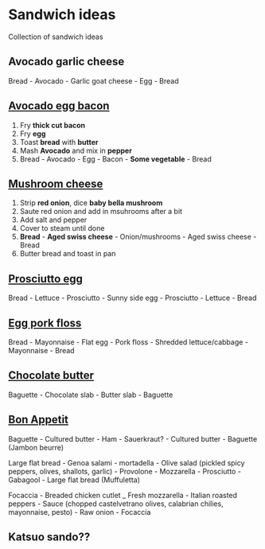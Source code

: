 # Sandwich ideas

Collection of sandwich ideas

## Avocado garlic cheese

Bread - Avocado - Garlic goat cheese - Egg - Bread

## [Avocado egg bacon](https://www.youtube.com/watch?v=xMqV6a3POcw)

1. Fry **thick cut bacon**
2. Fry **egg**
3. Toast **bread** with **butter**
4. Mash **Avocado** and mix in **pepper**
5. Bread - Avocado - Egg - Bacon - **Some vegetable** - Bread

## [Mushroom cheese](https://www.youtube.com/watch?v=xMqV6a3POcw)

1. Strip **red onion**, dice **baby bella mushroom**
2. Saute red onion and add in msuhrooms after a bit
3. Add salt and pepper
4. Cover to steam until done
5. **Bread** - **Aged swiss cheese** - Onion/mushrooms - Aged swiss cheese - Bread
6. Butter bread and toast in pan

## [Prosciutto egg](https://www.youtube.com/watch?v=xMqV6a3POcw)

Bread - Lettuce - Prosciutto - Sunny side egg - Prosciutto - Lettuce - Bread

## [Egg pork floss](https://www.facebook.com/groups/subtleasiancooking/permalink/3029522557063195/)

Bread - Mayonnaise - Flat egg - Pork floss - Shredded lettuce/cabbage - Mayonnaise - Bread

## [Chocolate butter](https://www.facebook.com/groups/SeattleFoodie/permalink/10163235001150495/)

Baguette - Chocolate slab - Butter slab - Baguette

## [Bon Appetit](https://www.youtube.com/watch?v=lF2sKFnuALw)

Baguette - Cultured butter - Ham - Sauerkraut? - Cultured butter - Baguette (Jambon beurre)

Large flat bread - Genoa salami - mortadella - Olive salad (pickled spicy peppers, olives, shallots, garlic) - Provolone - Mozzarella - Prosciutto - Gabagool - Large flat bread (Muffuletta)

Focaccia - Breaded chicken cutlet _ Fresh mozzarella - Italian roasted peppers - Sauce (chopped castelvetrano olives, calabrian chilies, mayonnaise, pesto) - Raw onion - Focaccia

## Katsuo sando??
